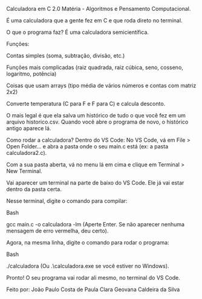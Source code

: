 Calculadora em C 2.0
Matéria - Algoritmos e Pensamento Computacional.

É uma calculadora que a gente fez em C e que roda direto no terminal.

O que o programa faz?
É uma calculadora semicientífica.

Funções:

Contas simples (soma, subtração, divisão, etc.)

Funções mais complicadas (raiz quadrada, raiz cúbica, seno, cosseno, logaritmo, potência)

Coisas que usam arrays (tipo média de vários números e contas com matriz 2x2)

Converte temperatura (C para F e F para C) e calcula desconto.

O mais legal é que ela salva um histórico de tudo o que você fez em um arquivo historico.csv. Quando você abre o programa de novo, o histórico antigo aparece lá.

Como rodar a calculadora?
Dentro do VS Code:
No VS Code, vá em File > Open Folder... e abra a pasta onde o seu main.c está (ex: a pasta calculadora2.c).

Com a sua pasta aberta, vá no menu lá em cima e clique em Terminal > New Terminal.

Vai aparecer um terminal na parte de baixo do VS Code. Ele já vai estar dentro da pasta certa.

Nesse terminal, digite o comando para compilar:

Bash

gcc main.c -o calculadora -lm
(Aperte Enter. Se não aparecer nenhuma mensagem de erro vermelha, deu certo).

Agora, na mesma linha, digite o comando para rodar o programa:

Bash

./calculadora
(Ou .\calculadora.exe se você estiver no Windows).

Pronto! O seu programa vai rodar ali mesmo, no terminal do VS Code.

Feito por:
João Paulo Costa de Paula 
Clara Geovana Caldeira da Silva